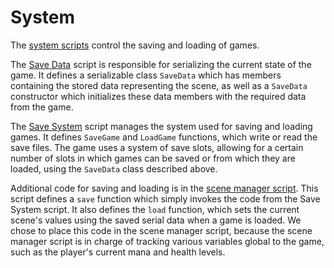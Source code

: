 # System

The <a href='https://github.com/StanfordCS194/EmuGames/tree/master/prototypes/Quick%20Prototype/Assets/Scripts/System%20Scripts'>system scripts</a> control the saving and loading of games.

The <a href='https://github.com/StanfordCS194/EmuGames/blob/master/prototypes/Quick%20Prototype/Assets/Scripts/System%20Scripts/SaveData.cs'>Save Data</a> script is responsible for serializing the current state of the game. It defines a serializable class `SaveData` which has members containing the stored data representing the scene, as well as a `SaveData` constructor which initializes these data members with the required data from the game.

The <a href='https://github.com/StanfordCS194/EmuGames/blob/master/prototypes/Quick%20Prototype/Assets/Scripts/System%20Scripts/SaveSystem.cs'>Save System</a> script manages the system used for saving and loading games. It defines `SaveGame` and `LoadGame` functions, which write or read the save files. The game uses a system of save slots, allowing for a certain number of slots in which games can be saved or from which they are loaded, using the `SaveData` class described above.

Additional code for saving and loading is in the <a href='https://github.com/StanfordCS194/EmuGames/blob/master/prototypes/Quick%20Prototype/Assets/Scripts/Environmental%20Scripts/hellSceneManager.cs'>scene manager script</a>. This script defines a `save` function which simply invokes the code from the Save System script. It also defines the `load` function, which sets the current scene's values using the saved serial data when a game is loaded. We chose to place this code in the scene manager script, because the scene manager script is in charge of tracking various variables global to the game, such as the player's current mana and health levels.
